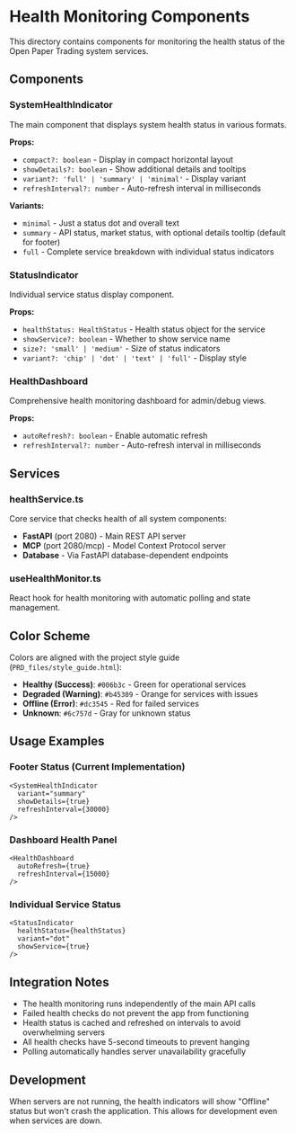 # Health Monitoring Components

This directory contains components for monitoring the health status of the Open Paper Trading system services.

## Components

### SystemHealthIndicator
The main component that displays system health status in various formats.

**Props:**
- `compact?: boolean` - Display in compact horizontal layout
- `showDetails?: boolean` - Show additional details and tooltips
- `variant?: 'full' | 'summary' | 'minimal'` - Display variant
- `refreshInterval?: number` - Auto-refresh interval in milliseconds

**Variants:**
- `minimal` - Just a status dot and overall text
- `summary` - API status, market status, with optional details tooltip (default for footer)
- `full` - Complete service breakdown with individual status indicators

### StatusIndicator
Individual service status display component.

**Props:**
- `healthStatus: HealthStatus` - Health status object for the service
- `showService?: boolean` - Whether to show service name
- `size?: 'small' | 'medium'` - Size of status indicators
- `variant?: 'chip' | 'dot' | 'text' | 'full'` - Display style

### HealthDashboard
Comprehensive health monitoring dashboard for admin/debug views.

**Props:**
- `autoRefresh?: boolean` - Enable automatic refresh
- `refreshInterval?: number` - Auto-refresh interval in milliseconds

## Services

### healthService.ts
Core service that checks health of all system components:
- **FastAPI** (port 2080) - Main REST API server
- **MCP** (port 2080/mcp) - Model Context Protocol server
- **Database** - Via FastAPI database-dependent endpoints

### useHealthMonitor.ts
React hook for health monitoring with automatic polling and state management.

## Color Scheme

Colors are aligned with the project style guide (`PRD_files/style_guide.html`):

- **Healthy (Success)**: `#006b3c` - Green for operational services
- **Degraded (Warning)**: `#b45309` - Orange for services with issues
- **Offline (Error)**: `#dc3545` - Red for failed services
- **Unknown**: `#6c757d` - Gray for unknown status

## Usage Examples

### Footer Status (Current Implementation)
```tsx
<SystemHealthIndicator 
  variant="summary" 
  showDetails={true}
  refreshInterval={30000}
/>
```

### Dashboard Health Panel
```tsx
<HealthDashboard 
  autoRefresh={true}
  refreshInterval={15000}
/>
```

### Individual Service Status
```tsx
<StatusIndicator 
  healthStatus={healthStatus}
  variant="dot"
  showService={true}
/>
```

## Integration Notes

- The health monitoring runs independently of the main API calls
- Failed health checks do not prevent the app from functioning
- Health status is cached and refreshed on intervals to avoid overwhelming servers
- All health checks have 5-second timeouts to prevent hanging
- Polling automatically handles server unavailability gracefully

## Development

When servers are not running, the health indicators will show "Offline" status but won't crash the application. This allows for development even when services are down.